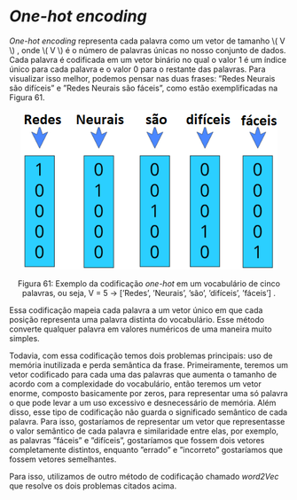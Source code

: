 # _One-hot encoding_

_One-hot encoding_ representa cada palavra como um vetor de tamanho \\( V \\) , onde \\( V \\) é o número de
palavras únicas no nosso conjunto de dados. Cada palavra é codificada em um vetor binário no qual
o valor 1 é um índice único para cada palavra e o valor 0 para o restante das palavras. Para visualizar
isso melhor, podemos pensar nas duas frases: ”Redes Neurais são difíceis” e ”Redes Neurais são
fáceis”, como estão exemplificadas na Figura 61.

<p align="center">
  <img src="./img/61.png">
</p>

<p align="center">
Figura 61: Exemplo da codificação <i>one-hot</i> em um vocabulário de cinco palavras, ou seja,
V = 5 → [’Redes’, ’Neurais’, ’são’, ’difíceis’, ’fáceis’] .
</p>

Essa codificação mapeia cada palavra a um vetor único em que cada posição representa uma palavra
distinta do vocabulário. Esse método converte qualquer palavra em valores numéricos de uma maneira
muito simples.

Todavia, com essa codificação temos dois problemas principais: uso de memória inutilizada e perda
semântica da frase. Primeiramente, teremos um vetor codificado para cada uma das palavras que
aumenta o tamanho de acordo com a complexidade do vocabulário, então teremos um vetor enorme,
composto basicamente por zeros, para representar uma só palavra o que pode levar a um uso excessivo
e desnecessário de memória. Além disso, esse tipo de codificação não guarda o significado semântico
de cada palavra. Para isso, gostaríamos de representar um vetor que representasse o valor semântico
de cada palavra e similaridade entre elas, por exemplo, as palavras ”fáceis” e ”difíceis”, gostaríamos
que fossem dois vetores completamente distintos, enquanto ”errado” e ”incorreto” gostaríamos que
fossem vetores semelhantes.

Para isso, utilizamos de outro método de codificação chamado _word2Vec_ que resolve os dois
problemas citados acima.
